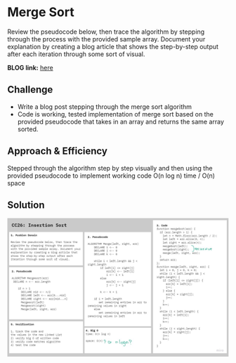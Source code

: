 # Merge Sort

Review the pseudocode below, then trace the algorithm by stepping through the process with the provided sample array. Document your explanation by creating a blog article that shows the step-by-step output after each iteration through some sort of visual.

**BLOG link:** [here](BLOG.md)

## Challenge

- Write a blog post stepping through the merge sort algorithm
- Code is working, tested implementation of merge sort based on the provided pseudocode that takes in an array and returns the same array sorted.

## Approach & Efficiency

Stepped through the algorithm step by step visually and then using the provided pseudocode to implement working code
O(n log n) time / O(n) space

## Solution

![whiteboard](../assets/mergeSort.jpg)
